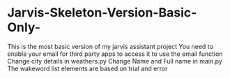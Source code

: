 # Jarvis-Skeleton-Version-Basic-Only-
This is the most basic version of my jarvis assistant project
You need to enable your email for third party apps to access it to use the email function
Change city details in weathers.py
Change Name and Full name in main.py
The wakeword list elements are based on trial and error
